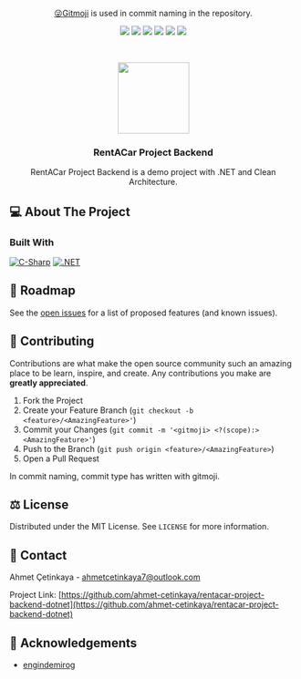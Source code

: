 <p align="center">
 <a href="https://gitmoji.dev/">😜Gitmoji</a> is used in commit naming in the repository.
</p>
<p align="center">
  <a href="https://github.com/ahmet-cetinkaya/rentacar-project-backend-dotnet/graphs/contributors"><img src="https://img.shields.io/github/contributors/ahmet-cetinkaya/rentacar-project-backend-dotnet.svg?style=for-the-badge"></a>
  <a href="https://github.com/ahmet-cetinkaya/rentacar-project-backend-dotnet/network/members"><img src="https://img.shields.io/github/forks/ahmet-cetinkaya/rentacar-project-backend-dotnet.svg?style=for-the-badge"></a>
  <a href="https://github.com/ahmet-cetinkaya/rentacar-project-backend-dotnet/stargazers"><img src="https://img.shields.io/github/stars/ahmet-cetinkaya/rentacar-project-backend-dotnet.svg?style=for-the-badge"></a>
  <a href="https://github.com/ahmet-cetinkaya/rentacar-project-backend-dotnet/issues"><img src="https://img.shields.io/github/issues/ahmet-cetinkaya/rentacar-project-backend-dotnet.svg?style=for-the-badge"></a>
  <a href="https://github.com/ahmet-cetinkaya/rentacar-project-backend-dotnet/blob/master/LICENSE"><img src="https://img.shields.io/github/license/ahmet-cetinkaya/rentacar-project-backend-dotnet.svg?style=for-the-badge"></a>
  <a href="https://linkedin.com/in/ahmet-cetinkaya"><img src="https://img.shields.io/badge/LinkedIn-0077B5?style=for-the-badge&logo=linkedin&logoColor=white"></a>
</p>
<br />

<p align="center">
  <a href="https://github.com/ahmet-cetinkaya/rentacar-project-backend-dotnet"><img src="https://user-images.githubusercontent.com/53148314/110218503-2f2ef700-7ecb-11eb-9753-6f760c72511e.png" height="125"></a>
  <h3 align="center">RentACar Project Backend</h3>
  <p align="center">
    RentACar Project Backend is a demo project with .NET and Clean Architecture.
    <br />
    <!-- <a href="https://github.com/ahmet-cetinkaya/rentacar-project-backend-dotnet"><strong>Explore the docs »</strong></a> -->
   
  </p>
</p>

## 💻 About The Project

### Built With

[![C-Sharp](https://img.shields.io/badge/C%23-239120?style=for-the-badge&logo=c-sharp&logoColor=white)](https://docs.microsoft.com/en-us/dotnet/csharp/)
[![.NET](https://img.shields.io/badge/.NET-5C2D91?style=for-the-badge&logo=.net&logoColor=white)](https://dotnet.microsoft.com/)

## 🚧 Roadmap

See the [open issues](https://github.com/ahmet-cetinkaya/rentacar-project-backend-dotnet/issues) for a list of proposed features (and known issues).

## 🤝 Contributing

Contributions are what make the open source community such an amazing place to be learn, inspire, and create. Any contributions you make are **greatly appreciated**.

1. Fork the Project
2. Create your Feature Branch (`git checkout -b <feature>/<AmazingFeature>'`)
3. Commit your Changes (`git commit -m '<gitmoji> <?(scope):> <AmazingFeature>'`)
4. Push to the Branch (`git push origin <feature>/<AmazingFeature>`)
5. Open a Pull Request

In commit naming, commit type has written with gitmoji.

## ⚖️ License

Distributed under the MIT License. See `LICENSE` for more information.

## 📧 Contact

Ahmet Çetinkaya - [ahmetcetinkaya7@outlook.com](mailto:ahmetcetinkaya7@outlook.com)

Project Link: [https://github.com/ahmet-cetinkaya/rentacar-project-backend-dotnet](https://github.com/ahmet-cetinkaya/rentacar-project-backend-dotnet)

## 🙏 Acknowledgements

- [engindemirog](https://www.linkedin.com/in/engindemirog/)
